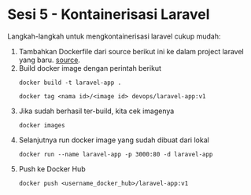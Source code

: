 # Sesi 5 - Kontainerisasi Laravel 

Langkah-langkah untuk mengkontainerisasi laravel cukup mudah:
1. Tambahkan Dockerfile dari source berikut ini ke dalam project laravel yang baru. [source](https://raw.githubusercontent.com/agung3wi/panduan-kelasdevops/master/sesi%205/4.%20kontainerisasi%20laravel/Dockerfile).
2. Build docker image dengan perintah berikut
     ```
     docker build -t laravel-app .
     ```
     ```
     docker tag <nama id>/<image id> devops/laravel-app:v1
     ```
3. Jika sudah berhasil ter-build, kita cek imagenya
     ```
     docker images
     ```
4. Selanjutnya run docker image yang sudah dibuat dari lokal
     ```
     docker run --name laravel-app -p 3000:80 -d laravel-app
     ```
5. Push ke Docker Hub
    ```
    docker push <username_docker_hub>/laravel-app:v1
    ```
